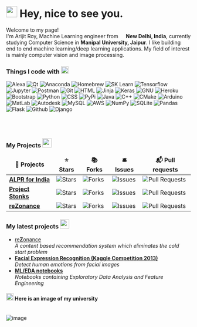 <h1><img src="https://slackmojis.com/emojis/4594-blob-wave/download" width="30"/> Hey, nice to see you.</h1>


  <p>Welcome to my page! </br> I'm Arijit Roy, Machine Learning engineer from <img src="https://image.flaticon.com/icons/svg/555/555462.svg" width="13"/> <b>New Delhi, India</b>, currently studying Computer Science in <b>Manipal University, Jaipur</b>. I like building end to end machine learning/deep learning applications. My field of interest is mainly computer vision and  image processing.</p>
<h3>Things I code with <img src="https://slackmojis.com/emojis/6988-thinking_with_blobs/download" width="20"></h3>
<p>
  
  <img alt="Alexa" src="https://img.shields.io/badge/-Amazon Alexa-00CAFF?style=flat-square&logo=amazon-alexa&logoColor=white" />

  <img alt="Qt" src="https://img.shields.io/badge/-Qt-41CD52?style=flat-square&logo=qt&logoColor=white" />

  <img alt="Anaconda" src="https://img.shields.io/badge/-Anaconda-42B029?style=flat-square&logo=anaconda&logoColor=white" />

  <img alt="Homebrew" src="https://img.shields.io/badge/-Homebrew-FBB040?style=flat-square&logo=homebrew&logoColor=black" />

  <img alt="SK Learn" src="https://img.shields.io/badge/-SciKit Learn-F7931E?style=flat-square&logo=scikit-learn&logoColor=white" />

  <img alt="Tensorflow" src="https://img.shields.io/badge/-TensorFlow-ff6f00?style=flat-square&logo=tensorflow&logoColor=white"/>
  <img alt="Jupyter" src="https://img.shields.io/badge/-Jupyter-F37626?style=flat-square&logo=jupyter&logoColor=white" />

  <img alt="Postman" src="https://img.shields.io/badge/-Postman-FF6C37?style=flat-square&logo=postman&logoColor=white" />

  <img alt="Git" src="https://img.shields.io/badge/-git-F05032?style=flat-square&logo=git&logoColor=white" />
  
  <img alt="HTML" src="https://img.shields.io/badge/-HTML-E34F26?style=flat-square&logo=html5&logoColor=white" />

  <img alt="Jinja" src="https://img.shields.io/badge/-Jinja-B41717?style=flat-square&logo=jinja&logoColor=white" />

  <img alt="Keras" src="https://img.shields.io/badge/-Keras-d00000?style=flat-square&logo=keras&logoColor=white" />

  <img alt="GNU" src="https://img.shields.io/badge/-GNU-A42E2B?style=flat-square&logo=gnu&logoColor=white" />

  <img alt="Heroku" src="https://img.shields.io/badge/-Heroku-430098?style=flat-square&logo=heroku&logoColor=white" />

  <img alt="Bootstrap" src="https://img.shields.io/badge/-Bootstrap-563D7C?style=flat-square&logo=bootstrap&logoColor=white" />

  <img alt="Python" src="https://img.shields.io/badge/-Python-3776ab?style=flat-square&logo=python&logoColor=white" /> 
  
  <img alt="CSS" src="https://img.shields.io/badge/-CSS-1572B6?style=flat-square&logo=css3&logoColor=white" />

  <img alt="PyPi" src="https://img.shields.io/badge/-PyPI-3775A9?style=flat-square&logo=pypi&logoColor=white" />

  <img alt="Java" src="https://img.shields.io/badge/-Java-007396?style=flat-square&logo=java&logoColor=white" /> 

  <img alt="C++" src="https://img.shields.io/badge/-C++-00599C?style=flat-square&logo=c&logoColor=white" />

  <img alt="CMake" src="https://img.shields.io/badge/-CMake-064F8C?style=flat-square&logo=cmake&logoColor=white" />

  <img alt="Arduino" src="https://img.shields.io/badge/-Arduino-00979D?style=flat-square&logo=arduino&logoColor=white" />

  <img alt="MatLab" src="https://img.shields.io/badge/-MatLab-0076A8?style=flat-square&logo=mathworks&logoColor=white" />

  <img alt="Autodesk" src="https://img.shields.io/badge/-Autodesk_Eagle-0696D7?style=flat-square&logo=autodesk&logoColor=white" />

  <img alt="MySQL" src="https://img.shields.io/badge/-MySQL-4479A1?style=flat-square&logo=mysql&logoColor=white" />
  
  <img alt="AWS" src="https://img.shields.io/badge/-AWS-232F3E?style=flat-square&logo=amazon-aws&logoColor=white" />

  <img alt="NumPy" src="https://img.shields.io/badge/-NumPy-013243?style=flat-square&logo=numpy&logoColor=white" />

  <img alt="SQLite" src="https://img.shields.io/badge/-SQLite-003B57?style=flat-square&logo=sqlite&logoColor=white" />    

  <img alt="Pandas" src="https://img.shields.io/badge/-pandas-150458?style=flat-square&logo=pandas&logoColor=white" />


  <img alt="Flask" src="https://img.shields.io/badge/-Flask-000000?style=flat-square&logo=flask&logoColor=white" />
  
  <img alt="Github" src="https://img.shields.io/badge/-GitHub-181717?style=flat-square&logo=github&logoColor=white" />


  <img alt="Django" src="https://img.shields.io/badge/-django-092E20?style=flat-square&logo=django&logoColor=white" />





</p>
<br>
<br>
<h3>My Projects  <img src="https://slackmojis.com/emojis/5948-bongo_blob/download" width="25"></h3>
<table>
  <thead align="center">
    <tr border: none;>
      <td><b>🎁 Projects</b></td>
      <td><b>⭐ Stars</b></td>
      <td><b>📚 Forks</b></td>
      <td><b>🛎 Issues</b></td>
      <td><b>📬 Pull requests</b></td>
    </tr>
  </thead>
  <tbody>
    <tr>
	    <td><a href="https://github.com/radioactive11/ALPR-India"><b>ALPR for India</b></a></td>
      <td><img alt="Stars" src="https://img.shields.io/github/stars/radioactive11/ALPR-India?style=flat-square&labelColor=343b41"/></td>
      <td><img alt="Forks" src="https://img.shields.io/github/forks/radioactive11/ALPR-India?style=flat-square&labelColor=343b41"/></td>
      <td><img alt="Issues" src="https://img.shields.io/github/issues/radioactive11/ALPR-India?style=flat-square&labelColor=343b41"/></td>
      <td><img alt="Pull Requests" src="https://img.shields.io/github/issues-pr/radioactive11/ALPR-India?style=flat-square&labelColor=343b41"/></td>
    </tr>
	  <tr>
		  <td><a href="https://github.com/radioactive11/Project-Stonks"><b>Project Stonks</b></a></td>
      <td><img alt="Stars" src="https://img.shields.io/github/stars/radioactive11/Project-Stonks?style=flat-square&labelColor=343b41"/></td>
      <td><img alt="Forks" src="https://img.shields.io/github/forks/radioactive11/Project-Stonks?style=flat-square&labelColor=343b41"/></td>
      <td><img alt="Issues" src="https://img.shields.io/github/issues/radioactive11/Project-Stonks?style=flat-square&labelColor=343b41"/></td>
      <td><img alt="Pull Requests" src="https://img.shields.io/github/issues-pr/radioactive11/Project-Stonks?style=flat-square&labelColor=343b41"/></td>
    </tr>
		<tr>
			<td><a href="https://github.com/radioactive11/rezonance"><b>re<strong>Z</strong>onance</b></a></td>
      <td><img alt="Stars" src="https://img.shields.io/github/stars/radioactive11/rezonance?style=flat-square&labelColor=343b41"/></td>
      <td><img alt="Forks" src="https://img.shields.io/github/forks/radioactive11/rezonance?style=flat-square&labelColor=343b41"/></td>
      <td><img alt="Issues" src="https://img.shields.io/github/issues/radioactive11/rezonance?style=flat-square&labelColor=343b41"/></td>
      <td><img alt="Pull Requests" src="https://img.shields.io/github/issues-pr/radioactive11/rezonance?style=flat-square&labelColor=343b41"/></td>
    </tr>
  </tbody>
</table>


<h3>My latest projects <img src="https://slackmojis.com/emojis/4246-blob-sunglasses/download" width="25"></h3>
<ul>
  <li><a href="https://github.com/radioactive11/rezonance" width="20" alt="new">re<b>Z</b>onance</b></a><br/><i>A content based recommendation system which eliminates the cold start problem</i></li>

  <li><a href="https://github.com/radioactive11/Facial-Expression-Recognition"><b>Facial Expression Recognition (Kaggle Competition 2013)</b></a><br/><i>Detect human emotions from facial images</i></li>

  <li><a href="https://github.com/radioactive11/ML-Notebooks"><b>ML/EDA notebooks</b></a><br/><i>Notebooks containing Exploratory Data Analysis and Feature Engineering</i></li>

</ul>
<h4><img src="https://slackmojis.com/emojis/6015-meow_camera/download" width="20"> Here is an image of my university</h4>
<br>
<img src="https://github.com/radioactive11/radioactive11/blob/master/images/Snapchat-753451355.jpg" alt="image">
